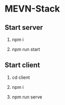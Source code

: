 # MEVN-Stack

## Start server

1. npm i

2. npm run start

## Start client

1. cd client

2. npm i

3. npm run serve
